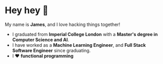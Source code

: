# Hey hey 👋

My name is **James**, and I love hacking things together!

- I graduated from **Imperial College London** with a **Master's degree in Computer Science and AI**.
- I have worked as a **Machine Learning Engineer**, and **Full Stack Software Engineer** since graduating.
- I ❤️ **functional programming**

